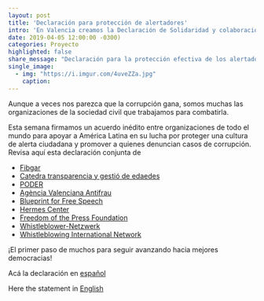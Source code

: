 ```yaml
---
layout: post
title: 'Declaración para protección de alertadores'
intro: 'En Valencia creamos la Declaración de Solidaridad y colaboración entre Europa y América Latina ¡Revísala!'
date: 2019-04-05 12:00:00 -0300)
categories: Proyecto
highlighted: false
share_message: "Declaración para la protección efectiva de los alertadores @ciudadaniai."
single_image:
  - img: "https://i.imgur.com/4uveZZa.jpg"
    caption: 
---
```

Aunque a veces nos parezca que la corrupción gana, somos muchas las organizaciones de la sociedad civil que trabajamos para combatirla.

Esta semana firmamos un acuerdo inédito entre organizaciones de todo el mundo para apoyar a América Latina en su lucha por proteger una cultura de alerta ciudadana y promover a quienes denuncian casos de corrupción. Revisa aquí esta declaración conjunta de 
* [Fibgar](http://www.fibgar.org/)
* [Catedra transparencia y gestió de edaedes](http://www.ctranspa.webs.upv.es/)
* [PODER](https://www.projectpoder.org/)
* [Agència Valenciana Antifrau](https://www.antifraucv.es/) 
* [Blueprint for Free Speech](https://blueprintforfreespeech.net/en/1577-2/)
* [Hermes Center](https://www.hermescenter.org/)
* [Freedom of the Press Foundation](https://freedom.press/)
* [Whistleblower-Netzwerk](https://www.whistleblower-net.de/)
* [Whistleblowing International Network](https://whistleblowingnetwork.org/)

¡El primer paso de muchos para seguir avanzando hacia mejores democracias! 

Acá la declaración en [español](https://drive.google.com/file/d/1_nxoDrK5Zfh9BrYG8gRikhOyLu_Ligjx/view?usp=sharing)

Here the statement in [English](https://drive.google.com/file/d/1MiqdIsDpWaLgXfeWdKxdjt5jhiO5MEP-/view?usp=sharing)

